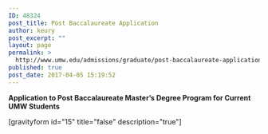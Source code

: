 ```yaml
---
ID: 48324
post_title: Post Baccalaureate Application
author: keury
post_excerpt: ""
layout: page
permalink: >
  http://www.umw.edu/admissions/graduate/post-baccalaureate-application/
published: true
post_date: 2017-04-05 15:19:52
---
```

<strong>Application to Post Baccalaureate Master’s Degree Program for Current UMW Students</strong>

[gravityform id="15" title="false" description="true"]